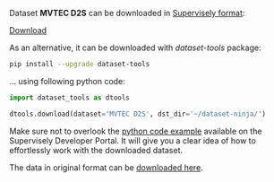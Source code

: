 Dataset **MVTEC D2S** can be downloaded in [Supervisely format](https://developer.supervisely.com/api-references/supervisely-annotation-json-format):

 [Download](https://assets.supervisely.com/supervisely-supervisely-assets-public/teams_storage/6/t/pt/micZ91SdY3Fwbr4lDoRsPGmMt6zw9ZIpqmrlzJ1MkFqdVh6PpNvCJdbLY7Wla8gpmjQOyq6Ng682fAMyaFHUVtYWXvH5dRrQymCPB4y2HBPAhQcbDCDIQzkaUTKo.tar)

As an alternative, it can be downloaded with *dataset-tools* package:
``` bash
pip install --upgrade dataset-tools
```

... using following python code:
``` python
import dataset_tools as dtools

dtools.download(dataset='MVTEC D2S', dst_dir='~/dataset-ninja/')
```
Make sure not to overlook the [python code example](https://developer.supervisely.com/getting-started/python-sdk-tutorials/iterate-over-a-local-project) available on the Supervisely Developer Portal. It will give you a clear idea of how to effortlessly work with the downloaded dataset.

The data in original format can be [downloaded here](https://www.mvtec.com/company/research/datasets/mvtec-d2s).